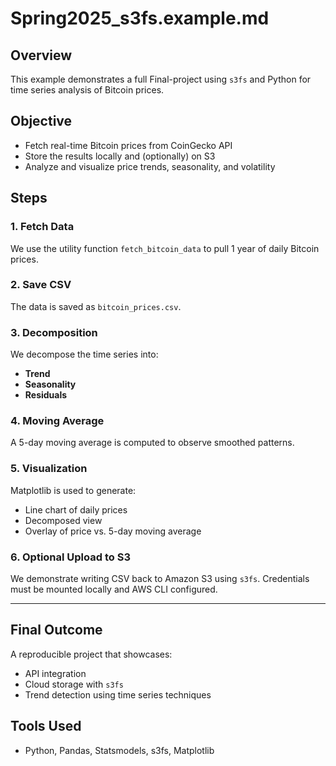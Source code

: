 # Spring2025_s3fs.example.md

## Overview
This example demonstrates a full Final-project using `s3fs` and Python for time series analysis of Bitcoin prices.

## Objective
- Fetch real-time Bitcoin prices from CoinGecko API
- Store the results locally and (optionally) on S3
- Analyze and visualize price trends, seasonality, and volatility

## Steps

### 1. Fetch Data
We use the utility function `fetch_bitcoin_data` to pull 1 year of daily Bitcoin prices.

### 2. Save CSV
The data is saved as `bitcoin_prices.csv`.

### 3. Decomposition
We decompose the time series into:
- **Trend**
- **Seasonality**
- **Residuals**

### 4. Moving Average
A 5-day moving average is computed to observe smoothed patterns.

### 5. Visualization
Matplotlib is used to generate:
- Line chart of daily prices
- Decomposed view
- Overlay of price vs. 5-day moving average

### 6. Optional Upload to S3
We demonstrate writing CSV back to Amazon S3 using `s3fs`. Credentials must be mounted locally and AWS CLI configured.

---

## Final Outcome
A reproducible project that showcases:
- API integration
- Cloud storage with `s3fs`
- Trend detection using time series techniques

## Tools Used
- Python, Pandas, Statsmodels, s3fs, Matplotlib
